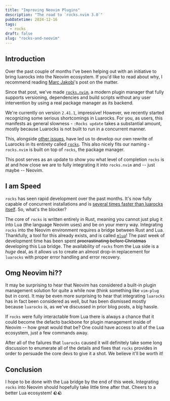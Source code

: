 ```yaml
---
title: "Improving Neovim Plugins"
description: "The road to `rocks.nvim 3.0`"
pubDatetime: 2024-12-16
tags:
  - rocks
draft: false
slug: "rocks-and-neovim"
---
```


## Introduction

Over the past couple of months I've been helping out with an initiative to bring luarocks into the Neovim ecosystem.
If you'd like to read about why, I recommend reading [Marc Jakobi](https://mrcjkb.dev/posts/2023-01-10-luarocks-tag-release.html)'s
post on the matter.

Since that post, we've made [`rocks.nvim`](https://github.com/nvim-neorocks/rocks.nvim), a modern plugin manager that fully
supports versioning, dependencies and build scripts without any user intervention by using a real package manager as its backend.

We're currently on version `2.41.1`, impressive! However, we recently started recognizing some serious shortcomings in Luarocks.
For you, as users, this manifests as general slowness - `:Rocks update` takes a substantial amount, mostly because Luarocks is not
built to run in a concurrent manner.

This, alongside [other issues](https://vhyrro.github.io/posts/rocks-devlog-01/), have led us to develop our own rewrite of Luarocks
in its entirety called [`rocks`](https://github.com/nvim-neorocks/rocks). This also nicely fits our naming - `rocks.nvim` is built
on top of `rocks`, the package manager.

This post serves as an update to show you what level of completion `rocks` is at and how close we are to fully integrating
it into `rocks.nvim` and -- just maybe -- Neovim.

## I am Speed

`rocks` has seen rapid development over the past months. It's now fully capable of concurrent installations and is [several times
faster than luarocks itself](https://vhyrro.github.io/posts/rocks-devlog-03/). So, what's the blocker?

The core of `rocks` is written entirely in Rust, meaning you cannot just plug it into Lua (the language Neovim uses) and be
on your merry way. Integrating `rocks` into the Neovim environment requires a bridge between Rust and Lua.
Thankfully, a tool for this already exists, and is called [`mlua`](https://github.com/mlua-rs/mlua)! The past week
of development time has been spent ~~procrastinating before Christmas~~ developing this Lua bridge. The availability of `rocks` from the Lua
side is a *huge* deal, as it allows us to create an almost drop-in replacement for `luarocks` with proper error handling
and error recovery.

## Omg Neovim hi??

It may be surprising to hear that Neovim has considered a built-in plugin management solution for quite a while now
(think something like `vim-plug` but in core).
It may be even more surprising to hear that integrating `luarocks` has in fact been considered as well, but has been
dismissed mostly because `luarocks` is, as we've discussed in prior blog posts, a big hassle.

If `rocks` were fully interactable from Lua there is always a chance that it could become the defacto backbone for plugin
management inside of Neovim -- how great would that be? One could have access to all of the Lua ecosystem, just a few commands away.

After all of the failures that `luarocks` caused it will definitely take some long discussion to enumerate all of the details
and fixes that `rocks` provides in order to persuade the core devs to give it a shot. We believe it'll be worth it!

## Conclusion

I hope to be done with the Lua bridge by the end of this week. Integrating `rocks` into Neovim should hopefully take little time
after that. Cheers to a better Lua ecosystem! 🪨🪨
